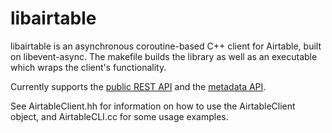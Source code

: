 # libairtable

libairtable is an asynchronous coroutine-based C++ client for Airtable, built on libevent-async. The makefile builds the library as well as an executable which wraps the client's functionality.

Currently supports the [public REST API](https://airtable.com/api) and the [metadata API](https://airtable.com/api/meta).

See AirtableClient.hh for information on how to use the AirtableClient object, and AirtableCLI.cc for some usage examples.
